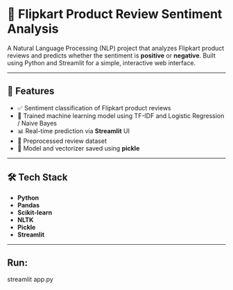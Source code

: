 # 🛒 Flipkart Product Review Sentiment Analysis

A Natural Language Processing (NLP) project that analyzes Flipkart product reviews and predicts whether the sentiment is **positive** or **negative**. Built using Python and Streamlit for a simple, interactive web interface.

---

## 🚀 Features

- ✅ Sentiment classification of Flipkart product reviews
- 🧠 Trained machine learning model using TF-IDF and Logistic Regression / Naive Bayes
- 📊 Real-time prediction via **Streamlit** UI
- 💾 Preprocessed review dataset
- 📁 Model and vectorizer saved using **pickle**

---

## 🛠️ Tech Stack

- **Python**
- **Pandas**
- **Scikit-learn**
- **NLTK**
- **Pickle**
- **Streamlit**

---

## Run:
streamlit app.py


